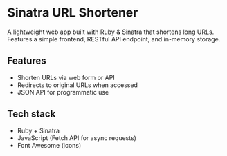 # Sinatra URL Shortener

A lightweight web app built with Ruby & Sinatra that shortens long URLs. Features a simple frontend, RESTful API endpoint, and in-memory storage.

## Features
- Shorten URLs via web form or API
- Redirects to original URLs when accessed
- JSON API for programmatic use

## Tech stack
- Ruby + Sinatra
- JavaScript (Fetch API for async requests)
- Font Awesome (icons)
